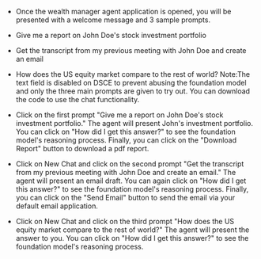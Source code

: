 * Once the wealth manager agent application is opened, you will be presented with a welcome message and 3 sample prompts.

* Give me a report on John Doe's stock investment portfolio

* Get the transcript from my previous meeting with John Doe and create an email

* How does the US equity market compare to the rest of world?
Note:The text field is disabled on DSCE to prevent abusing the foundation model and only the three main prompts are given to try out. You can download the code to use the chat functionality.

* Click on the first prompt "Give me a report on John Doe's stock investment portfolio." The agent will present John's investment portfolio. You can click on "How did I get this answer?" to see the foundation model's reasoning process. Finally, you can click on the "Download Report" button to download a pdf report.

* Click on New Chat and click on the second prompt "Get the transcript from my previous meeting with John Doe and create an email." The agent will present an email draft. You can again click on "How did I get this answer?" to see the foundation model's reasoning process. Finally, you can click on the "Send Email" button to send the email via your default email application.

* Click on New Chat and click on the third prompt "How does the US equity market compare to the rest of world?" The agent will present the answer to you. You can click on "How did I get this answer?" to see the foundation model's reasoning process.